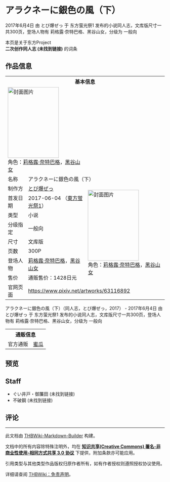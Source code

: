 # アラクネーに銀色の風（下）

<!-- source html: G:\repos\THBWiki-Markdown-Builder\THBWikiMarkdown\Temp\main\d\da\ns0%3A%E3%82%A2%E3%83%A9%E3%82%AF%E3%83%8D%E3%83%BC%E3%81%AB%E9%8A%80%E8%89%B2%E3%81%AE%E9%A2%A8%EF%BC%88%E4%B8%8B%EF%BC%89.html -->

2017年6月4日 由 とび爆ぜっ 于 东方萤光祭1 发布的小说同人志，文库版尺寸一共300页，登场人物有 莉格露·奈特巴格、黑谷山女，分级为 一般向

本页是关于东方Project  
 **二次创作同人志 (未找到链接)** 的词条

## 作品信息

<table><tbody><tr><th colspan="3">基本信息</th></tr><tr><td class="cover-artwork-mobile" colspan="2"><a href="./文件-アラクネーに銀色の風（下）封面.jpg.md" class="image" title="封面图片"><img alt="封面图片" src="https://upload.thwiki.cc/thumb/f/f8/%E3%82%A2%E3%83%A9%E3%82%AF%E3%83%8D%E3%83%BC%E3%81%AB%E9%8A%80%E8%89%B2%E3%81%AE%E9%A2%A8%EF%BC%88%E4%B8%8B%EF%BC%89%E5%B0%81%E9%9D%A2.jpg/161px-%E3%82%A2%E3%83%A9%E3%82%AF%E3%83%8D%E3%83%BC%E3%81%AB%E9%8A%80%E8%89%B2%E3%81%AE%E9%A2%A8%EF%BC%88%E4%B8%8B%EF%BC%89%E5%B0%81%E9%9D%A2.jpg" decoding="async" loading="lazy" width="161" height="224" srcset="https://upload.thwiki.cc/thumb/f/f8/%E3%82%A2%E3%83%A9%E3%82%AF%E3%83%8D%E3%83%BC%E3%81%AB%E9%8A%80%E8%89%B2%E3%81%AE%E9%A2%A8%EF%BC%88%E4%B8%8B%EF%BC%89%E5%B0%81%E9%9D%A2.jpg/242px-%E3%82%A2%E3%83%A9%E3%82%AF%E3%83%8D%E3%83%BC%E3%81%AB%E9%8A%80%E8%89%B2%E3%81%AE%E9%A2%A8%EF%BC%88%E4%B8%8B%EF%BC%89%E5%B0%81%E9%9D%A2.jpg 1.5x, https://upload.thwiki.cc/thumb/f/f8/%E3%82%A2%E3%83%A9%E3%82%AF%E3%83%8D%E3%83%BC%E3%81%AB%E9%8A%80%E8%89%B2%E3%81%AE%E9%A2%A8%EF%BC%88%E4%B8%8B%EF%BC%89%E5%B0%81%E9%9D%A2.jpg/323px-%E3%82%A2%E3%83%A9%E3%82%AF%E3%83%8D%E3%83%BC%E3%81%AB%E9%8A%80%E8%89%B2%E3%81%AE%E9%A2%A8%EF%BC%88%E4%B8%8B%EF%BC%89%E5%B0%81%E9%9D%A2.jpg 2x" data-file-width="649" data-file-height="900"></a><div class="cover-char">角色：<a href="./莉格露·奈特巴格.md" title="莉格露·奈特巴格">莉格露·奈特巴格</a>，<a href="./黑谷山女.md" title="黑谷山女">黑谷山女</a></div></td>
</tr><tr><td class="label">名称</td><td colspan="2"> アラクネーに銀色の風（下） </td></tr><tr><td class="label">制作方</td><td><a href="./とび爆ぜっ.md" title="とび爆ぜっ">とび爆ぜっ</a></td><td class="cover-artwork" rowspan="8" style="min-width:224px;"><a href="./文件-アラクネーに銀色の風（下）封面.jpg.md" class="image" title="封面图片"><img alt="封面图片" src="https://upload.thwiki.cc/thumb/f/f8/%E3%82%A2%E3%83%A9%E3%82%AF%E3%83%8D%E3%83%BC%E3%81%AB%E9%8A%80%E8%89%B2%E3%81%AE%E9%A2%A8%EF%BC%88%E4%B8%8B%EF%BC%89%E5%B0%81%E9%9D%A2.jpg/161px-%E3%82%A2%E3%83%A9%E3%82%AF%E3%83%8D%E3%83%BC%E3%81%AB%E9%8A%80%E8%89%B2%E3%81%AE%E9%A2%A8%EF%BC%88%E4%B8%8B%EF%BC%89%E5%B0%81%E9%9D%A2.jpg" decoding="async" loading="lazy" width="161" height="224" srcset="https://upload.thwiki.cc/thumb/f/f8/%E3%82%A2%E3%83%A9%E3%82%AF%E3%83%8D%E3%83%BC%E3%81%AB%E9%8A%80%E8%89%B2%E3%81%AE%E9%A2%A8%EF%BC%88%E4%B8%8B%EF%BC%89%E5%B0%81%E9%9D%A2.jpg/242px-%E3%82%A2%E3%83%A9%E3%82%AF%E3%83%8D%E3%83%BC%E3%81%AB%E9%8A%80%E8%89%B2%E3%81%AE%E9%A2%A8%EF%BC%88%E4%B8%8B%EF%BC%89%E5%B0%81%E9%9D%A2.jpg 1.5x, https://upload.thwiki.cc/thumb/f/f8/%E3%82%A2%E3%83%A9%E3%82%AF%E3%83%8D%E3%83%BC%E3%81%AB%E9%8A%80%E8%89%B2%E3%81%AE%E9%A2%A8%EF%BC%88%E4%B8%8B%EF%BC%89%E5%B0%81%E9%9D%A2.jpg/323px-%E3%82%A2%E3%83%A9%E3%82%AF%E3%83%8D%E3%83%BC%E3%81%AB%E9%8A%80%E8%89%B2%E3%81%AE%E9%A2%A8%EF%BC%88%E4%B8%8B%EF%BC%89%E5%B0%81%E9%9D%A2.jpg 2x" data-file-width="649" data-file-height="900"></a><div class="cover-char">角色：<a href="./莉格露·奈特巴格.md" title="莉格露·奈特巴格">莉格露·奈特巴格</a>，<a href="./黑谷山女.md" title="黑谷山女">黑谷山女</a></div></td>
</tr><tr><td class="label">首发日期</td><td>2017-06-04&#160;（<a href="/展会作品列表?e=%E4%B8%9C%E6%96%B9%E8%90%A4%E5%85%89%E7%A5%AD%231">東方蛍光祭1</a>）</td></tr><tr><td class="label">类型</td><td>小说</td></tr><tr><td class="label">分级指定</td><td>一般向</td></tr><tr><td class="label">尺寸</td><td>文库版</td></tr><tr><td class="label">页数</td><td>300P</td></tr><tr><td class="label">登场人物</td><td><a href="./莉格露·奈特巴格.md" title="莉格露·奈特巴格">莉格露·奈特巴格</a>，<a href="./黑谷山女.md" title="黑谷山女">黑谷山女</a></td></tr><tr><td class="label">售价</td><td>通贩售价：1428日元</td></tr>
<tr><td class="label">官网页面</td><td colspan="2"><a rel="nofollow" class="external free" href="https://www.pixiv.net/artworks/63116892">https://www.pixiv.net/artworks/63116892</a></td></tr></tbody></table>

アラクネーに銀色の風（下）（同人志，とび爆ぜっ，2017） - 2017年6月4日 由 とび爆ぜっ 于 东方萤光祭1 发布的小说同人志，文库版尺寸一共300页，登场人物有 莉格露·奈特巴格、黑谷山女，分级为 一般向

<table><tbody><tr><th colspan="3">通贩信息</th></tr><tr><td class="label">官方通贩</td><td colspan="2"><a rel="nofollow" class="external text" href="https://www.melonbooks.co.jp/detail/detail.php?product_id=223911">蜜瓜</a></td></tr></tbody></table>



## 预览

## Staff
- ぐい井戸・御簾田 (未找到链接)
- 不破鋼 (未找到链接)


## 评论




---

此文档由 [THBWiki-Markdown-Builder](https://github.com/Delsin-Yu/THBWiki-Markdown-Builder) 构建。

文档中的所有内容除特殊注明外，均在 [**知识共享(Creative Commons) 署名-非商业性使用-相同方式共享 3.0 协议**](https://creativecommons.org/licenses/by-sa/3.0/deed.zh-hans) 下提供，附加条款亦可能应用。

引用类型与其他类型作品版权归原作者所有，如有作者授权则遵照授权协议使用。

详细请查阅 [THBWiki：免责声明](https://thbwiki.cc/THBWiki:%E5%85%8D%E8%B4%A3%E5%A3%B0%E6%98%8E)。

